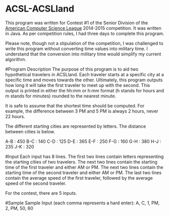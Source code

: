 # ACSL-ACSLland
This program was written for Contest #1 of the Senior Division of the [American Computer Science League](http://www.acsl.org/) 2014-2015 competition.  It was written in Java.  As per competition rules, I had three days to complete this program.  

Please note, though not a stipulation of the competition, I was challenged to write this program without converting time values into military time.  I understand that the conversion into military time would simplify my current algorithm. 

#Program Description
The purpose of this program is to aid two hypothetical travelers in ACSLland.  Each traveler starts at a specific city at a specific time and moves towards the other.  Ultimately, this program outputs how long it will take the first traveler to meet up with the second.  This output is printed in either the hh:mm or h:mm format (h stands for hours and m stands for minutes) rounded to the nearest minute.  

It is safe to assume that the shortest time should be computed.  For example, the difference between 3 PM and 5 PM is always 2 hours, never 22 hours. 

The different starting cities are represented by letters.  The distance between cities is below.  

A-B : 450
B-C : 140
C-D : 125
D-E : 365
E-F : 250
F-G : 160
G-H : 380
H-J : 235
J-K : 320

#Input
Each input has 8 lines.  The first two lines contain letters representing the starting cities of two travelers.  The next two lines contain the starting time of the first traveler and either AM or PM.  The next two lines contain the starting time of the second traveler and either AM or PM.  The last two lines contain the average speed of the first traveler, followed by the average speed of the second traveler. 

For the contest, there are 5 inputs.

#Sample
Sample Input (each comma represents a hard enter):
A, C, 1, PM, 2, PM, 50, 60
